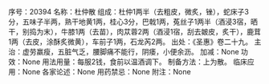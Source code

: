 序号：20394
名称：杜仲散
组成：杜仲1两半（去粗皮，微炙，锉），蛇床子3分，五味子半两，熟干地黄1两，桂心3分，巴戟1两，菟丝子1两半（酒浸3宿，晒干，别捣为末），牛膝1两（去苗），肉苁蓉2两（酒浸1宿，刮去皴皮，炙干），鹿茸1两（去皮，涂酥炙微黄），车前子1两，石龙芮2两。
出处：《圣惠》卷二十九。
主治：虚劳羸瘦，五脏气乏，腰脚痛不能行，阴痿，小便余沥。
加减：None
功效：None
用法用量：每服2钱，食前以温酒调下。
制备方法：上为散。
临床应用：None
各家论述：None
用药禁忌：None
附注：None
